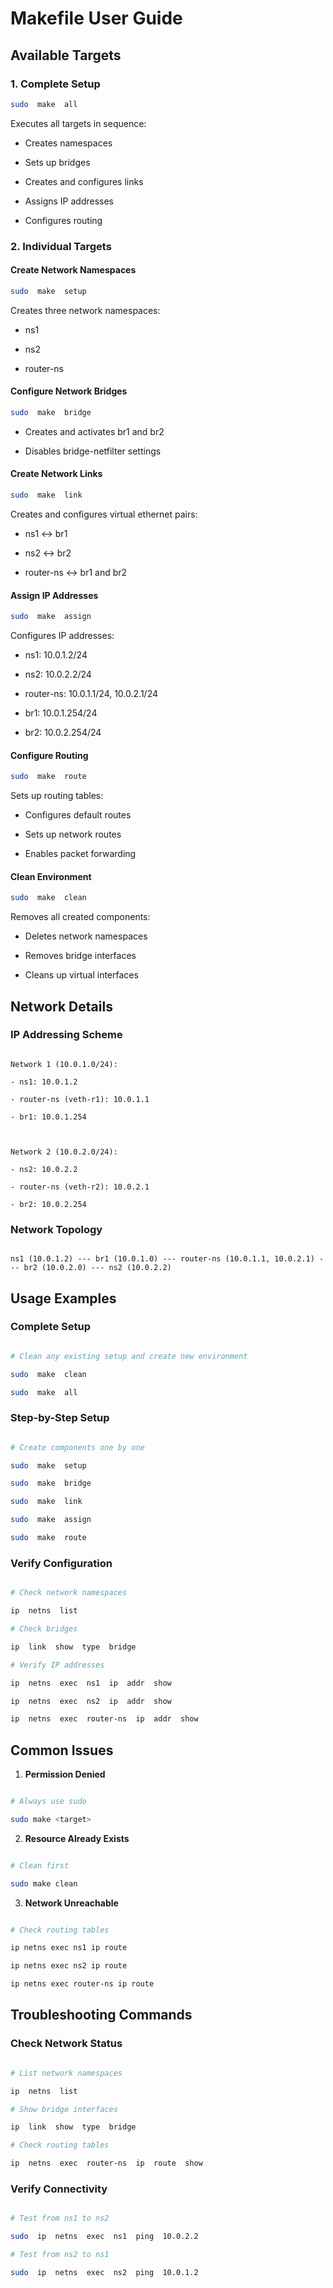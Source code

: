 
# Makefile User Guide

## Available Targets

  

### 1. Complete Setup

```bash
sudo  make  all
```

Executes all targets in sequence:

- Creates namespaces

- Sets up bridges

- Creates and configures links

- Assigns IP addresses

- Configures routing

### 2. Individual Targets

#### Create Network Namespaces

```bash
sudo  make  setup
```

Creates three network namespaces:

- ns1

- ns2

- router-ns

  

#### Configure Network Bridges

```bash
sudo  make  bridge
```

- Creates and activates br1 and br2

- Disables bridge-netfilter settings


#### Create Network Links

```bash
sudo  make  link
```

Creates and configures virtual ethernet pairs:

- ns1 <-> br1

- ns2 <-> br2

- router-ns <-> br1 and br2
 

#### Assign IP Addresses

```bash
sudo  make  assign
```

Configures IP addresses:

- ns1: 10.0.1.2/24

- ns2: 10.0.2.2/24

- router-ns: 10.0.1.1/24, 10.0.2.1/24

- br1: 10.0.1.254/24

- br2: 10.0.2.254/24

  

#### Configure Routing

```bash
sudo  make  route
```

Sets up routing tables:

- Configures default routes

- Sets up network routes

- Enables packet forwarding

  

#### Clean Environment

```bash
sudo  make  clean
```

Removes all created components:

- Deletes network namespaces

- Removes bridge interfaces

- Cleans up virtual interfaces

  

## Network Details

  

### IP Addressing Scheme

```

Network 1 (10.0.1.0/24):

- ns1: 10.0.1.2

- router-ns (veth-r1): 10.0.1.1

- br1: 10.0.1.254

  

Network 2 (10.0.2.0/24):

- ns2: 10.0.2.2

- router-ns (veth-r2): 10.0.2.1

- br2: 10.0.2.254

```

  

### Network Topology

```

ns1 (10.0.1.2) --- br1 (10.0.1.0) --- router-ns (10.0.1.1, 10.0.2.1) --- br2 (10.0.2.0) --- ns2 (10.0.2.2)

```

  

## Usage Examples

  

### Complete Setup

```bash

# Clean any existing setup and create new environment

sudo  make  clean

sudo  make  all

```

  

### Step-by-Step Setup

```bash

# Create components one by one

sudo  make  setup

sudo  make  bridge

sudo  make  link

sudo  make  assign

sudo  make  route

```

  

### Verify Configuration

```bash

# Check network namespaces

ip  netns  list

# Check bridges

ip  link  show  type  bridge  

# Verify IP addresses

ip  netns  exec  ns1  ip  addr  show

ip  netns  exec  ns2  ip  addr  show

ip  netns  exec  router-ns  ip  addr  show

```

  

## Common Issues

  

1.  **Permission Denied**

```bash

# Always use sudo

sudo make <target>

```

  

2.  **Resource Already Exists**

```bash

# Clean first

sudo make clean

```

  



  

3.  **Network Unreachable**

```bash

# Check routing tables

ip netns exec ns1 ip route

ip netns exec ns2 ip route

ip netns exec router-ns ip route

```

  

## Troubleshooting Commands

  

### Check Network Status

```bash

# List network namespaces

ip  netns  list  

# Show bridge interfaces

ip  link  show  type  bridge  

# Check routing tables

ip  netns  exec  router-ns  ip  route  show

```

  

### Verify Connectivity

```bash

# Test from ns1 to ns2

sudo  ip  netns  exec  ns1  ping  10.0.2.2  

# Test from ns2 to ns1

sudo  ip  netns  exec  ns2  ping  10.0.1.2

```

  



  

